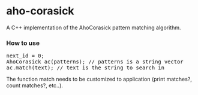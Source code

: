 # aho-corasick
A C++ implementation of the AhoCorasick pattern matching algorithm.
### How to use ###
<pre>
next_id = 0;
AhoCorasick ac(patterns); // patterns is a string vector
ac.match(text); // text is the string to search in
</pre>

The function match needs to be customized to application (print matches?, count matches?, etc..).
